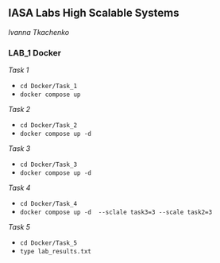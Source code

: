 ## IASA Labs High Scalable Systems

*Ivanna Tkachenko*

### LAB_1 Docker

*Task 1*

- `cd Docker/Task_1`
- `docker compose up`

*Task 2*

- `cd Docker/Task_2`
- `docker compose up -d`

*Task 3*

- `cd Docker/Task_3`
- `docker compose up -d`

*Task 4*

- `cd Docker/Task_4`
- `docker compose up -d  --sclale task3=3 --scale task2=3`

*Task 5*

- `cd Docker/Task_5`
- `type lab_results.txt`

